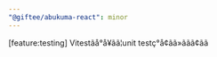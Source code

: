 ```yaml
---
"@giftee/abukuma-react": minor
---
```


[feature:testing] Vitestãå°å¥ãã¦unit testç°å¢ãã»ããã¢ãã
